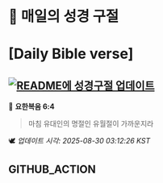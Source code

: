 # 🙏 매일의 성경 구절
# [Daily Bible verse]
## [![README에 성경구절 업데이트](https://github.com/DONGSUKA/first_test/actions/workflows/update-readme-bible.yml/badge.svg)](https://github.com/DONGSUKA/first_test/actions/workflows/update-readme-bible.yml)
<!-- START_BIBLE_VERSE -->
📖 **요한복음 6:4**
> 마침 유대인의 명절인 유월절이 가까운지라

🕊️ _업데이트 시각: 2025-08-30 03:12:26 KST_
  <!-- END_BIBLE_VERSE -->
## GITHUB_ACTION
